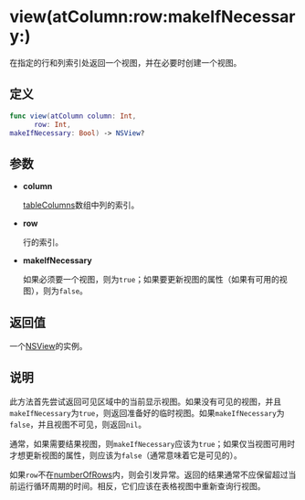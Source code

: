 # view(atColumn:row:makeIfNecessary:)

在指定的行和列索引处返回一个视图，并在必要时创建一个视图。

## 定义

```swift
func view(atColumn column: Int, 
      row: Int, 
makeIfNecessary: Bool) -> NSView?
```

## 参数

* **column**

    [tableColumns]()数组中列的索引。

* **row**

    行的索引。

* **makeIfNecessary**

    如果必须要一个视图，则为`true`；如果要更新视图的属性（如果有可用的视图），则为`false`。

## 返回值

一个[NSView]()的实例。

## 说明

此方法首先尝试返回可见区域中的当前显示视图。如果没有可见的视图，并且`makeIfNecessary`为`true`，则返回准备好的临时视图。如果`makeIfNecessary`为`false`，并且视图不可见，则返回`nil`。

通常，如果需要结果视图，则`makeIfNecessary`应该为`true`；如果仅当视图可用时才想更新视图的属性，则应该为`false`（通常意味着它是可见的）。

如果`row`不在[numberOfRows]()内，则会引发异常。返回的结果通常不应保留超过当前运行循环周期的时间。相反，它们应该在表格视图中重新查询行视图。
